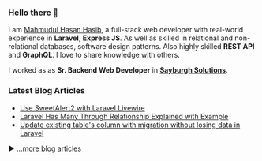 ### Hello there 👋


I am [Mahmudul Hasan Hasib](https://mhhasib.com), a full-stack web developer with real-world experience in **Laravel**, **Express JS**. As well as skilled in relational and non-relational databases, software design patterns. Also highly skilled **REST API** and **GraphQL**. I love to share knowledge with others.

I worked as as **Sr. Backend Web Developer** in [**Sayburgh Solutions**](https://www.sayburgh.com).


### Latest Blog Articles
<!-- BLOG-POST-LIST:START -->
- [Use SweetAlert2 with Laravel Livewire](https://dev.to/mahmudulhsn/use-sweetalert2-with-laravel-livewire-49ij)
- [Laravel Has Many Through Relationship Explained with Example](https://dev.to/mahmudulhsn/laravel-has-many-through-relationship-explained-with-example-22p4)
- [Update existing table&#39;s column with migration without losing data in Laravel](https://dev.to/mahmudulhsn/update-existing-table-with-migration-without-losing-in-data-in-laravel-fb1)
<!-- BLOG-POST-LIST:END -->

▶ [...more blog articles](https://dev.to/mahmudulhsn/)
